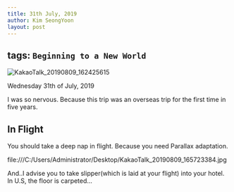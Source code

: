 ```yaml
---
title: 31th July, 2019
author: Kim SeongYoon
layout: post
---
```



tags: `Beginning to a New World`
---

![KakaoTalk_20190809_162425615](https://user-images.githubusercontent.com/50694610/62820694-d1c5ad80-bba2-11e9-85bc-e26e5f1bef1c.jpg)

Wednesday 31th of July, 2019

I was so nervous. Because this trip was an overseas trip for the first time in five years.





## In Flight

You should take a deep nap in flight. Because you need Parallax adaptation.


file:///C:/Users/Administrator/Desktop/KakaoTalk_20190809_165723384.jpg

And..I advise you to take slipper(which is laid at your flight) into your hotel. In U.S, the floor is carpeted...
